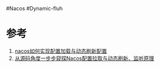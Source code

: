 #Nacos #Dynamic-fluh




# 参考
1. [nacos如何实现配置加载与动态刷新配置](https://blog.csdn.net/qq_37436172/article/details/119971116)
2. [从源码角度一步步窥探Nacos配置拉取与动态刷新、监听原理](https://blog.csdn.net/China_eboy/article/details/112507139)